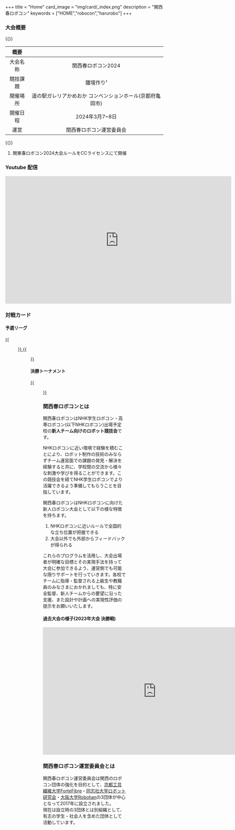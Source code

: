 +++
title = "Home"
card_image =  "img/card/_index.png"
description = "関西春ロボコン"
keywords = ["HOME","robocon","harurobo"]
+++
### 大会概要

{{<mdtable class="simple-table">}}

|   概要   |                                                           |
| :------: | :-------------------------------------------------------: |
| 大会名称 |                    関西春ロボコン2024                     |
| 競技課題 |                         雛壇作り¹                         |
| 開催場所 | 道の駅ガレリアかめおか コンベンションホール(京都府亀岡市) |
| 開催日程 |                      2024年3月7~8日                       |
|   運営   |                 関西春ロボコン運営委員会                  |

{{</mdtable>}}

1) 関東春ロボコン2024大会ルールをCCライセンスにて開催

<!-- 大会当日スケジュール 58 KB -->
<!-- [Download](https://drive.google.com/file/d/1cy_Gx91IZ4MvDmu3OjSM8rm0-bowZjih/view) -->

### Youtube 配信

<iframe width="720" height="405" src="https://www.youtube.com/embed/D8Yeqn02J_E?si=woSnX4zXO2SqHVv_" title="YouTube video player" frameborder="0" allow="accelerometer; autoplay; clipboard-write; encrypted-media; gyroscope; picture-in-picture; web-share" allowfullscreen></iframe>

### 対戦カード

#### 予選リーグ

<a href="../img/2024/2024_group1.png" target="_blank">
{{<figure src="/img/2024/2024_group1.png" width="100%">}}
</a>

<a href="../img/2024/2024_group2.png" target="_blank">
{{<figure src="/img/2024/2024_group2.png" width="100%">}}
</a>

#### 決勝トーナメント

<a href="../img/2024/2024_tournament.png" target="_blank">
{{<figure src="/img/2024/2024_tournament.png" width="100%">}}
</a>

### 関西春ロボコンとは

関西春ロボコンはNHK学生ロボコン・高専ロボコン(以下NHKロボコン)出場予定校の**新人チーム向けのロボット競技会**です。

NHKロボコンに近い環境で経験を積むことにより、ロボット制作の技術のみならずチーム運営面での課題の発見・解決を経験すると共に、学校間の交流から様々な刺激や学びを得ることができます。この競技会を経てNHK学生ロボコンでより活躍できるよう準備してもらうことを目指しています。

関西春ロボコンはNHKロボコンに向けた新人ロボコン大会として以下の様な特徴を持ちます。

1. NHKロボコンに近いルールで全国的な立ち位置が把握できる
2. 大会以外でも外部からフィードバックが得られる

これらのプログラムを活用し、大会出場者が明確な目標とその実現手法を持って大会に参加できるよう、運営側でも可能な限りサポートを行っていきます。各校でチームに指導・監督される上級生や教職員のみなさまにおかれましても、特に安全監督、新人チームからの要望に沿った支援、また設計や計画への実現性評価の提示をお願いいたします。

#### 過去大会の様子(2023年大会 決勝戦)

<iframe
	width="720"
	height="405"
	src="https://www.youtube.com/embed/8mLBmO1eAco?si=0S9R6T5nNMDZdt6B&amp;start=96"
	title="YouTube video player"
	frameborder="0"
	allow="accelerometer; autoplay; clipboard-write; encrypted-media; gyroscope; picture-in-picture; web-share"
	allowfullscreen
></iframe>

<br>

### 関西春ロボコン運営委員会とは

関西春ロボコン運営委員会は関西のロボコン団体の強化を目的として、[京都工芸繊維大学ForteFibre](https://www.fortefibre.net/)・[同志社大学ロボット研究会](http://drc.hatenablog.com/)・[大阪大学Robohan](http://www.robohan.net/)の3団体が中心となって2017年に設立されました。  
現在は設立時の3団体とは別組織として、有志の学生・社会人を含めた団体として活動しています。
